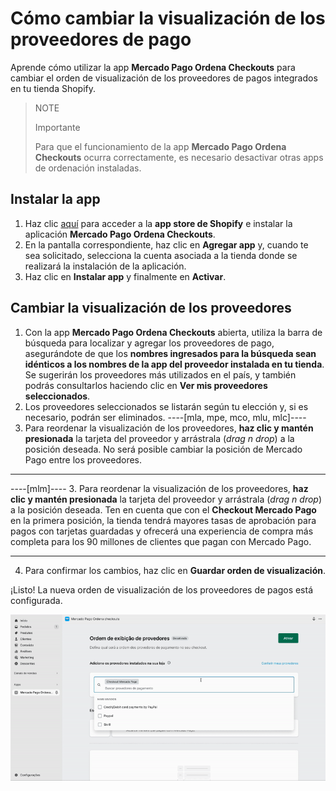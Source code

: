 # Cómo cambiar la visualización de los proveedores de pago

Aprende cómo utilizar la app **Mercado Pago Ordena Checkouts** para cambiar el orden de visualización de los proveedores de pagos integrados en tu tienda Shopify.

> NOTE
>
> Importante
>
> Para que el funcionamiento de la app **Mercado Pago Ordena Checkouts** ocurra correctamente, es necesario desactivar otras apps de ordenación instaladas.

## Instalar la app

1. Haz clic [aquí](https://apps.shopify.com/mercado-pago-ordena-checkouts) para acceder a la **app store de Shopify** e instalar la aplicación **Mercado Pago Ordena Checkouts**.
2. En la pantalla correspondiente, haz clic en **Agregar app** y, cuando te sea solicitado, selecciona la cuenta asociada a la tienda donde se realizará la instalación de la aplicación.
3. Haz clic en **Instalar app** y finalmente en **Activar**.

## Cambiar la visualización de los proveedores

1. Con la app **Mercado Pago Ordena Checkouts** abierta, utiliza la barra de búsqueda para localizar y agregar los proveedores de pago, asegurándote de que los **nombres ingresados para la búsqueda sean idénticos a los nombres de la app del proveedor instalada en tu tienda**. Se sugerirán los proveedores más utilizados en el país, y también podrás consultarlos haciendo clic en **Ver mis proveedores seleccionados**.
2. Los proveedores seleccionados se listarán según tu elección y, si es necesario, podrán ser eliminados.
----[mla, mpe, mco, mlu, mlc]----
3. Para reordenar la visualización de los proveedores, **haz clic y mantén presionada** la tarjeta del proveedor y arrástrala (_drag n drop_) a la posición deseada. No será posible cambiar la posición de Mercado Pago entre los proveedores.

------------
----[mlm]----
3. Para reordenar la visualización de los proveedores, **haz clic y mantén presionada** la tarjeta del proveedor y arrástrala (_drag n drop_) a la posición deseada. Ten en cuenta que con el **Checkout Mercado Pago** en la primera posición, la tienda tendrá mayores tasas de aprobación para pagos con tarjetas guardadas y ofrecerá una experiencia de compra más completa para los 90 millones de clientes que pagan con Mercado Pago.

------------
4. Para confirmar los cambios, haz clic en **Guardar orden de visualización**.

¡Listo! La nueva orden de visualización de los proveedores de pagos está configurada.

![mercado-pago-ordena](/images/shopify/mercado-pago-ordena-pt.gif)